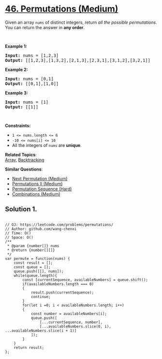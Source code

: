 # [46. Permutations (Medium)](https://leetcode.com/problems/permutations/)

<p>Given an array <code>nums</code> of distinct integers, return <em>all the possible permutations</em>. You can return the answer in <strong>any order</strong>.</p>

<p>&nbsp;</p>
<p><strong>Example 1:</strong></p>
<pre><strong>Input:</strong> nums = [1,2,3]
<strong>Output:</strong> [[1,2,3],[1,3,2],[2,1,3],[2,3,1],[3,1,2],[3,2,1]]
</pre><p><strong>Example 2:</strong></p>
<pre><strong>Input:</strong> nums = [0,1]
<strong>Output:</strong> [[0,1],[1,0]]
</pre><p><strong>Example 3:</strong></p>
<pre><strong>Input:</strong> nums = [1]
<strong>Output:</strong> [[1]]
</pre>
<p>&nbsp;</p>
<p><strong>Constraints:</strong></p>

<ul>
	<li><code>1 &lt;= nums.length &lt;= 6</code></li>
	<li><code>-10 &lt;= nums[i] &lt;= 10</code></li>
	<li>All the integers of <code>nums</code> are <strong>unique</strong>.</li>
</ul>

**Related Topics**:  
[Array](https://leetcode.com/tag/array/), [Backtracking](https://leetcode.com/tag/backtracking/)

**Similar Questions**:

- [Next Permutation (Medium)](https://leetcode.com/problems/next-permutation/)
- [Permutations II (Medium)](https://leetcode.com/problems/permutations-ii/)
- [Permutation Sequence (Hard)](https://leetcode.com/problems/permutation-sequence/)
- [Combinations (Medium)](https://leetcode.com/problems/combinations/)

## Solution 1.

```JS

// OJ: https://leetcode.com/problems/permutations/
// Author: github.com/wang-chenxi
// Time: O()
// Space: O()
/**
 * @param {number[]} nums
 * @return {number[][]}
 */
var permute = function(nums) {
    const result = [];
    const queue = [];
    queue.push([[], nums]);
    while(queue.length){
        const [currentSequence, availableNumbers] = queue.shift();
        if(availableNumbers.length === 0)
        {
            result.push(currentSequence);
            continue;
        }
        for(let i =0; i < availableNumbers.length; i++)
        {
            const number = availableNumbers[i];
            queue.push([
                [...currentSequence, number],
                [...availableNumbers.slice(0, i), ...availableNumbers.slice(i + 1)]
            ]);
        }
    }
    return result;
};

```

